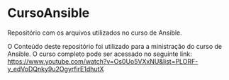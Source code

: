 # CursoAnsible
Repositório com os arquivos utilizados no curso de Ansible.

O Conteúdo deste repositório foi utilizado para a ministração do curso de Ansible. 
O curso completo pode ser acessado no seguinte link: https://www.youtube.com/watch?v=Os0Uo5VXxNU&list=PLORF-y_edVoDQnky9u2OgyrfirE1dhutX

